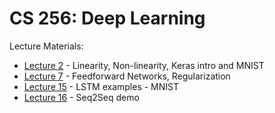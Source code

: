 # CS 256: Deep Learning

Lecture Materials:

- [Lecture 2](lecture_2) - Linearity, Non-linearity, Keras intro and MNIST
- [Lecture 7](lecture_7) - Feedforward Networks, Regularization
- [Lecture 15](lecture_14) - LSTM examples - MNIST
- [Lecture 16](lecture_15) - Seq2Seq demo

